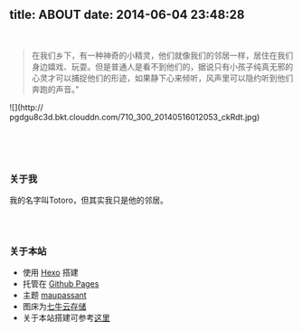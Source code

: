 title: ABOUT
date: 2014-06-04 23:48:28
---
  <br />
 

 > 在我们乡下，有一种神奇的小精灵，他们就像我们的邻居一样，居住在我们身边嬉戏、玩耍。但是普通人是看不到他们的，据说只有小孩子纯真无邪的心灵才可以捕捉他们的形迹，如果静下心来倾听，风声里可以隐约听到他们奔跑的声音。”

![](http://
pgdgu8c3d.bkt.clouddn.com/710_300_20140516012053_ckRdt.jpg)


<br /><br /><br />




### 关于我

 我的名字叫Totoro，但其实我只是他的邻居。
 <ul style="display:flex; list-style:none;padding-left: 5px;">
	 <li><a href="https://github.com/jiwenxing" target="_blank" class="fa fa-github-square fa-3x fa-fw"></a></li> 
	 <li><a href="https://www.instagram.com/jverson1053/" target="_blank" class="fa fa-instagram fa-3x fa-fw"></a></li>
	 <li><a href="https://www.facebook.com/wenxing.ji.9" target="_blank" class="fa fa-facebook-official fa-3x fa-fw"></a></li>
	 <li><a href="mailto:i@jverson.com" class="fa fa fa-envelope fa-3x fa-fw"></a></li> 
 </ul>
<!--  <i class="fa fa-wechat fa-fw"></i>  Wechat：
 ![](http://
pgdgu8c3d.bkt.clouddn.com/442110507659429382.jpg) -->
<br />

### 关于本站

 - 使用 [Hexo](http://hexo.io/) 搭建
 - 托管在 [Github Pages](https://github.com)
 - 主题 [maupassant](https://github.com/icylogic/maupassant-hexo)
 - 图床为[七牛云存储](www.qiniu.com)
 - 关于本站搭建可参考[这里](https://www.haomwei.com/technology/maupassant-hexo.html)
